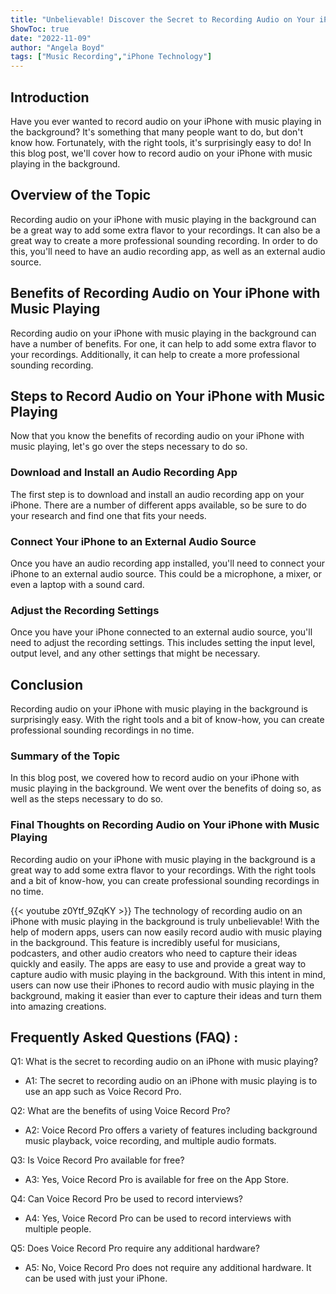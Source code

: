```yaml
---
title: "Unbelievable! Discover the Secret to Recording Audio on Your iPhone with Music Playing!"
ShowToc: true 
date: "2022-11-09"
author: "Angela Boyd" 
tags: ["Music Recording","iPhone Technology"]
---
```

## Introduction

Have you ever wanted to record audio on your iPhone with music playing in the background? It's something that many people want to do, but don't know how. Fortunately, with the right tools, it's surprisingly easy to do! In this blog post, we'll cover how to record audio on your iPhone with music playing in the background. 

## Overview of the Topic

Recording audio on your iPhone with music playing in the background can be a great way to add some extra flavor to your recordings. It can also be a great way to create a more professional sounding recording. In order to do this, you'll need to have an audio recording app, as well as an external audio source. 

## Benefits of Recording Audio on Your iPhone with Music Playing

Recording audio on your iPhone with music playing in the background can have a number of benefits. For one, it can help to add some extra flavor to your recordings. Additionally, it can help to create a more professional sounding recording. 

## Steps to Record Audio on Your iPhone with Music Playing

Now that you know the benefits of recording audio on your iPhone with music playing, let's go over the steps necessary to do so. 

### Download and Install an Audio Recording App

The first step is to download and install an audio recording app on your iPhone. There are a number of different apps available, so be sure to do your research and find one that fits your needs. 

### Connect Your iPhone to an External Audio Source

Once you have an audio recording app installed, you'll need to connect your iPhone to an external audio source. This could be a microphone, a mixer, or even a laptop with a sound card. 

### Adjust the Recording Settings

Once you have your iPhone connected to an external audio source, you'll need to adjust the recording settings. This includes setting the input level, output level, and any other settings that might be necessary. 

## Conclusion

Recording audio on your iPhone with music playing in the background is surprisingly easy. With the right tools and a bit of know-how, you can create professional sounding recordings in no time. 

### Summary of the Topic

In this blog post, we covered how to record audio on your iPhone with music playing in the background. We went over the benefits of doing so, as well as the steps necessary to do so. 

### Final Thoughts on Recording Audio on Your iPhone with Music Playing

Recording audio on your iPhone with music playing in the background is a great way to add some extra flavor to your recordings. With the right tools and a bit of know-how, you can create professional sounding recordings in no time.

{{< youtube z0Ytf_9ZqKY >}} 
The technology of recording audio on an iPhone with music playing in the background is truly unbelievable! With the help of modern apps, users can now easily record audio with music playing in the background. This feature is incredibly useful for musicians, podcasters, and other audio creators who need to capture their ideas quickly and easily. The apps are easy to use and provide a great way to capture audio with music playing in the background. With this intent in mind, users can now use their iPhones to record audio with music playing in the background, making it easier than ever to capture their ideas and turn them into amazing creations.

## Frequently Asked Questions (FAQ) :
Q1: What is the secret to recording audio on an iPhone with music playing?
- A1: The secret to recording audio on an iPhone with music playing is to use an app such as Voice Record Pro.

Q2: What are the benefits of using Voice Record Pro?
- A2: Voice Record Pro offers a variety of features including background music playback, voice recording, and multiple audio formats.

Q3: Is Voice Record Pro available for free?
- A3: Yes, Voice Record Pro is available for free on the App Store.

Q4: Can Voice Record Pro be used to record interviews?
- A4: Yes, Voice Record Pro can be used to record interviews with multiple people.

Q5: Does Voice Record Pro require any additional hardware?
- A5: No, Voice Record Pro does not require any additional hardware. It can be used with just your iPhone.



